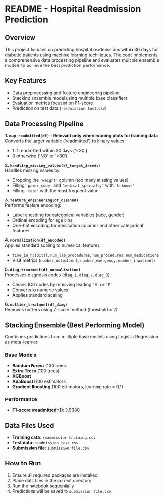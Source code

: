 # README - Hospital Readmission Prediction

## Overview  
This project focuses on predicting hospital readmissions within 30 days for diabetic patients using machine learning techniques. The code implements a comprehensive data processing pipeline and evaluates multiple ensemble models to achieve the best prediction performance.

## Key Features  
- Data preprocessing and feature engineering pipeline  
- Stacking ensemble model using multiple base classifiers  
- Evaluation metrics focused on F1-score
- Prediction on test data (`readmission test.csv`)

## Data Processing Pipeline  

**1. `map_readmitted(df)` - Relevant only when ruuning plots for training data**  
Converts the target variable ('readmitted') to binary values:  
- 1 if readmitted within 30 days ('<30')  
- 0 otherwise ('NO' or '>30')

**2. `handling_missing_values(df_target_incode)`**  
Handles missing values by:  
- Dropping the `'weight'` column (too many missing values)  
- Filling `'payer_code'` and `'medical_specialty'` with `'Unknown'`  
- Filling `'race'` with the most frequent value

**3. `feature_engineering(df_cleaned)`**  
Performs feature encoding:  
- Label encoding for categorical variables (race, gender)  
- Ordinal encoding for age bins  
- One-hot encoding for medication columns and other categorical features

**4. `normalization(df_encoded)`**  
Applies standard scaling to numerical features:  
- `time_in_hospital`, `num_lab_procedures`, `num_procedures`, `num_medications`  
- Visit metrics (`number_outpatient`, `number_emergency`, `number_inpatient`)

**5. `diag_treatment(df_normalization)`**  
Processes diagnosis codes (`diag_1`, `diag_2`, `diag_3`):  
- Cleans ICD codes by removing leading `'V'` or `'E'`  
- Converts to numeric values  
- Applies standard scaling

**6. `outlier_treatment(df_diag)`**  
Removes outliers using Z-score method (threshold = 2)

## Stacking Ensemble (Best Performing Model)  
Combines predictions from multiple base models using Logistic Regression as meta-learner.

### Base Models  
- **Random Forest** (100 trees)  
- **Extra Trees** (100 trees)  
- **XGBoost**  
- **AdaBoost** (100 estimators)  
- **Gradient Boosting** (100 estimators, learning rate = 0.1)

### Performance  
- **F1-score (readmitted=1)**: 0.9380  

## Data Files Used  
- **Training data**: `readmission training.csv`  
- **Test data**: `readmission test.csv`  
- **Submission file**: `submission file.csv`

## How to Run  
1. Ensure all required packages are installed  
2. Place data files in the correct directory  
3. Run the notebook sequentially  
4. Predictions will be saved to `submission file.csv`
